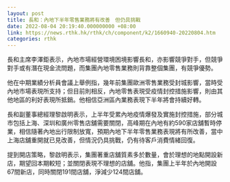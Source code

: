 ```yaml
---
layout: post
title: 長和：內地下半年零售業務將有改善　但仍具挑戰
date: 2022-08-04 20:19:40.000000000 +08:00
link: https://news.rthk.hk/rthk/ch/component/k2/1660940-20220804.htm
categories: rthk
---
```


長和主席李澤鉅表示，內地市場經營環境困境影響長和，亦影響競爭對手，但競爭對手或有潛在現金流問題，而集團內地零售業務則背靠整個集團，有競爭優勢。

他在中期業績分析員會議上舉例指，幾年前集團歐洲零售業務受封城影響，當時受內地市場表現所支持；但目前則相反，內地零售表現受疫情封控措施影響，則由其他地區的利好表現所抵銷。他相信亞洲區內業務表現下半年將會持續好轉。

長和副董事總經理黎啟明表示，上半年受累內地疫情爆發及實施封控措施，部分城市包括上海、深圳和廣州零售店舖需要關閉，高峰期在內地有約590家店舖暫時停業，相信隨著內地出行限制放寬，預期內地下半年零售業務表現將有所改善，當中上海店舖重開就已見改善，但情況仍具挑戰，仍有待客戶消費情緒回復。

提到開店策略，黎啟明表示，集團著重店舖質素多於數量，會於理想的地點開設新店，期望回本期較短；並關閉表現不理想的店舖。他指，集團上半年於內地開設67間新店，同時關閉191間店舖，淨減少124間店舖。
